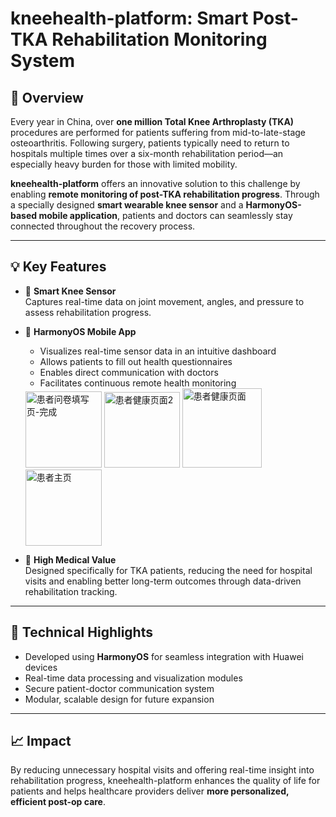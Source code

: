 # kneehealth-platform: Smart Post-TKA Rehabilitation Monitoring System

## 📌 Overview

Every year in China, over **one million Total Knee Arthroplasty (TKA)** procedures are performed for patients suffering from mid-to-late-stage osteoarthritis. Following surgery, patients typically need to return to hospitals multiple times over a six-month rehabilitation period—an especially heavy burden for those with limited mobility.

**kneehealth-platform** offers an innovative solution to this challenge by enabling **remote monitoring of post-TKA rehabilitation progress**. Through a specially designed **smart wearable knee sensor** and a **HarmonyOS-based mobile application**, patients and doctors can seamlessly stay connected throughout the recovery process.

---

## 💡 Key Features

- 🔬 **Smart Knee Sensor**  
  Captures real-time data on joint movement, angles, and pressure to assess rehabilitation progress.

- 📱 **HarmonyOS Mobile App**  
  - Visualizes real-time sensor data in an intuitive dashboard  
  - Allows patients to fill out health questionnaires  
  - Enables direct communication with doctors  
  - Facilitates continuous remote health monitoring
  <img width="122" alt="患者问卷填写页-完成" src="https://github.com/user-attachments/assets/35beb58a-ae20-4623-b9c8-d308a2f04a3d" />
  <img width="121" alt="患者健康页面2" src="https://github.com/user-attachments/assets/4c14618e-fceb-4d70-bf75-100e97f5efd9" />
  <img width="127" alt="患者健康页面" src="https://github.com/user-attachments/assets/51ca6f7f-389f-45e9-827a-4de87c318049" />
  <img width="122" alt="患者主页" src="https://github.com/user-attachments/assets/f858b060-5475-46e8-9c78-96c67a85e772" />


- 🏥 **High Medical Value**  
  Designed specifically for TKA patients, reducing the need for hospital visits and enabling better long-term outcomes through data-driven rehabilitation tracking.

---

## 🧠 Technical Highlights

- Developed using **HarmonyOS** for seamless integration with Huawei devices  
- Real-time data processing and visualization modules  
- Secure patient-doctor communication system  
- Modular, scalable design for future expansion

---

## 📈 Impact

By reducing unnecessary hospital visits and offering real-time insight into rehabilitation progress, kneehealth-platform enhances the quality of life for patients and helps healthcare providers deliver **more personalized, efficient post-op care**.
